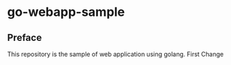 # go-webapp-sample



## Preface
This repository is the sample of web application using golang.
First Change
